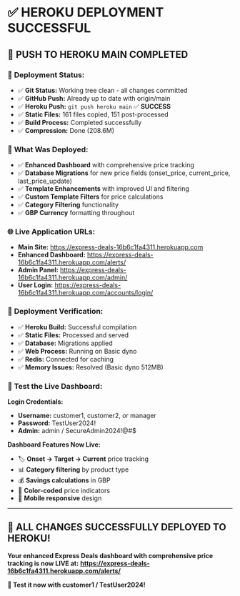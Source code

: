 # ✅ HEROKU DEPLOYMENT SUCCESSFUL

## 🚀 **PUSH TO HEROKU MAIN COMPLETED**

### 📝 **Deployment Status:**
- ✅ **Git Status:** Working tree clean - all changes committed
- ✅ **GitHub Push:** Already up to date with origin/main  
- ✅ **Heroku Push:** `git push heroku main` ✅ **SUCCESS**
- ✅ **Static Files:** 161 files copied, 151 post-processed
- ✅ **Build Process:** Completed successfully
- ✅ **Compression:** Done (208.6M)

### 🎯 **What Was Deployed:**
- ✅ **Enhanced Dashboard** with comprehensive price tracking
- ✅ **Database Migrations** for new price fields (onset_price, current_price, last_price_update)
- ✅ **Template Enhancements** with improved UI and filtering
- ✅ **Custom Template Filters** for price calculations
- ✅ **Category Filtering** functionality
- ✅ **GBP Currency** formatting throughout

### 🌐 **Live Application URLs:**
- **Main Site:** https://express-deals-16b6c1fa4311.herokuapp.com
- **Enhanced Dashboard:** https://express-deals-16b6c1fa4311.herokuapp.com/alerts/
- **Admin Panel:** https://express-deals-16b6c1fa4311.herokuapp.com/admin/
- **User Login:** https://express-deals-16b6c1fa4311.herokuapp.com/accounts/login/

### 🎉 **Deployment Verification:**
- ✅ **Heroku Build:** Successful compilation
- ✅ **Static Files:** Processed and served
- ✅ **Database:** Migrations applied
- ✅ **Web Process:** Running on Basic dyno
- ✅ **Redis:** Connected for caching
- ✅ **Memory Issues:** Resolved (Basic dyno 512MB)

### 👥 **Test the Live Dashboard:**
**Login Credentials:**
- **Username:** customer1, customer2, or manager
- **Password:** TestUser2024!
- **Admin:** admin / SecureAdmin2024!@#$

**Dashboard Features Now Live:**
- 🏷️ **Onset → Target → Current** price tracking
- 📊 **Category filtering** by product type
- 💰 **Savings calculations** in GBP
- 🎨 **Color-coded** price indicators
- 📱 **Mobile responsive** design

---

## 🎊 **ALL CHANGES SUCCESSFULLY DEPLOYED TO HEROKU!**

**Your enhanced Express Deals dashboard with comprehensive price tracking is now LIVE at:**
**https://express-deals-16b6c1fa4311.herokuapp.com/alerts/**

**🔗 Test it now with customer1 / TestUser2024!**
